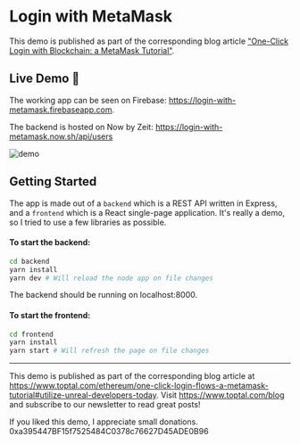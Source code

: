 # Login with MetaMask

This demo is published as part of the corresponding blog article ["One-Click Login with Blockchain: a MetaMask Tutorial"](https://www.toptal.com/ethereum/one-click-login-flows-a-metamask-tutorial#utilize-unreal-developers-today).

## Live Demo 🚀

The working app can be seen on Firebase: https://login-with-metamask.firebaseapp.com.

The backend is hosted on Now by Zeit: https://login-with-metamask.now.sh/api/users

![demo](https://uploads.toptal.io/blog/image/125794/toptal-blog-image-1522395423193-b3227ea1f43c6cbb9f78e090bd7bb2ee.gif)

## Getting Started

The app is made out of a `backend` which is a REST API written in Express, and a `frontend` which is a React single-page application. It's really a demo, so I tried to use a few libraries as possible.

#### To start the backend:
```bash
cd backend
yarn install
yarn dev # Will reload the node app on file changes
```

The backend should be running on localhost:8000.

#### To start the frontend:

```bash
cd frontend
yarn install
yarn start # Will refresh the page on file changes
```

* * *

This demo is published as part of the corresponding blog article at https://www.toptal.com/ethereum/one-click-login-flows-a-metamask-tutorial#utilize-unreal-developers-today.
Visit https://www.toptal.com/blog and subscribe to our newsletter to read great posts!

If you liked this demo, I appreciate small donations. 0xa395447BF15f7525484C0378c76627D45ADE0B96
